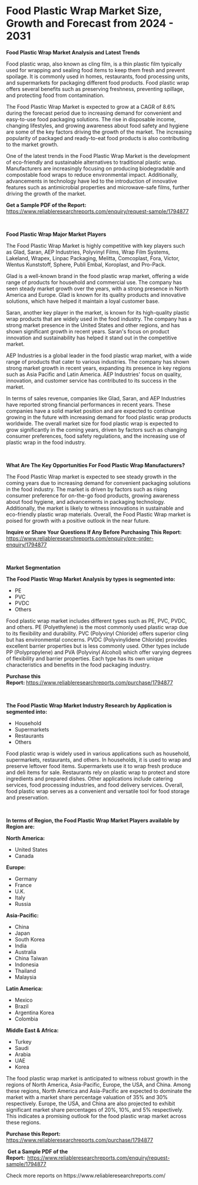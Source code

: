 <p><h1>Food Plastic Wrap Market Size, Growth and Forecast from 2024 - 2031</h1></p><p><strong>Food Plastic Wrap Market Analysis and Latest Trends</strong></p>
<p><p>Food plastic wrap, also known as cling film, is a thin plastic film typically used for wrapping and sealing food items to keep them fresh and prevent spoilage. It is commonly used in homes, restaurants, food processing units, and supermarkets for packaging different food products. Food plastic wrap offers several benefits such as preserving freshness, preventing spillage, and protecting food from contamination.</p><p>The Food Plastic Wrap Market is expected to grow at a CAGR of 8.6% during the forecast period due to increasing demand for convenient and easy-to-use food packaging solutions. The rise in disposable income, changing lifestyles, and growing awareness about food safety and hygiene are some of the key factors driving the growth of the market. The increasing popularity of packaged and ready-to-eat food products is also contributing to the market growth.</p><p>One of the latest trends in the Food Plastic Wrap Market is the development of eco-friendly and sustainable alternatives to traditional plastic wrap. Manufacturers are increasingly focusing on producing biodegradable and compostable food wraps to reduce environmental impact. Additionally, advancements in technology have led to the introduction of innovative features such as antimicrobial properties and microwave-safe films, further driving the growth of the market.</p></p>
<p><strong>Get a Sample PDF of the Report:&nbsp;</strong> <a href="https://www.reliableresearchreports.com/enquiry/request-sample/1794877">https://www.reliableresearchreports.com/enquiry/request-sample/1794877</a></p>
<p>&nbsp;</p>
<p><strong>Food Plastic Wrap Major Market Players</strong></p>
<p><p>The Food Plastic Wrap Market is highly competitive with key players such as Glad, Saran, AEP Industries, Polyvinyl Films, Wrap Film Systems, Lakeland, Wrapex, Linpac Packaging, Melitta, Comcoplast, Fora, Victor, Wentus Kunststoff, Sphere, Publi Embal, Koroplast, and Pro-Pack.</p><p>Glad is a well-known brand in the food plastic wrap market, offering a wide range of products for household and commercial use. The company has seen steady market growth over the years, with a strong presence in North America and Europe. Glad is known for its quality products and innovative solutions, which have helped it maintain a loyal customer base.</p><p>Saran, another key player in the market, is known for its high-quality plastic wrap products that are widely used in the food industry. The company has a strong market presence in the United States and other regions, and has shown significant growth in recent years. Saran's focus on product innovation and sustainability has helped it stand out in the competitive market.</p><p>AEP Industries is a global leader in the food plastic wrap market, with a wide range of products that cater to various industries. The company has shown strong market growth in recent years, expanding its presence in key regions such as Asia Pacific and Latin America. AEP Industries' focus on quality, innovation, and customer service has contributed to its success in the market.</p><p>In terms of sales revenue, companies like Glad, Saran, and AEP Industries have reported strong financial performances in recent years. These companies have a solid market position and are expected to continue growing in the future with increasing demand for food plastic wrap products worldwide. The overall market size for food plastic wrap is expected to grow significantly in the coming years, driven by factors such as changing consumer preferences, food safety regulations, and the increasing use of plastic wrap in the food industry.</p></p>
<p>&nbsp;</p>
<p><strong>What Are The Key Opportunities For Food Plastic Wrap Manufacturers?</strong></p>
<p><p>The Food Plastic Wrap market is expected to see steady growth in the coming years due to increasing demand for convenient packaging solutions in the food industry. The market is driven by factors such as rising consumer preference for on-the-go food products, growing awareness about food hygiene, and advancements in packaging technology. Additionally, the market is likely to witness innovations in sustainable and eco-friendly plastic wrap materials. Overall, the Food Plastic Wrap market is poised for growth with a positive outlook in the near future.</p></p>
<p><strong>Inquire or Share Your Questions If Any Before Purchasing This Report:</strong> <a href="https://www.reliableresearchreports.com/enquiry/pre-order-enquiry/1794877">https://www.reliableresearchreports.com/enquiry/pre-order-enquiry/1794877</a></p>
<p>&nbsp;</p>
<p><strong>Market Segmentation</strong></p>
<p><strong>The Food Plastic Wrap Market Analysis by types is segmented into:</strong></p>
<p><ul><li>PE</li><li>PVC</li><li>PVDC</li><li>Others</li></ul></p>
<p><p>Food plastic wrap market includes different types such as PE, PVC, PVDC, and others. PE (Polyethylene) is the most commonly used plastic wrap due to its flexibility and durability. PVC (Polyvinyl Chloride) offers superior cling but has environmental concerns. PVDC (Polyvinylidene Chloride) provides excellent barrier properties but is less commonly used. Other types include PP (Polypropylene) and PVA (Polyvinyl Alcohol) which offer varying degrees of flexibility and barrier properties. Each type has its own unique characteristics and benefits in the food packaging industry.</p></p>
<p><strong>Purchase this Report:&nbsp;</strong><a href="https://www.reliableresearchreports.com/purchase/1794877">https://www.reliableresearchreports.com/purchase/1794877</a></p>
<p>&nbsp;</p>
<p><strong>The Food Plastic Wrap Market Industry Research by Application is segmented into:</strong></p>
<p><ul><li>Household</li><li>Supermarkets</li><li>Restaurants</li><li>Others</li></ul></p>
<p><p>Food plastic wrap is widely used in various applications such as household, supermarkets, restaurants, and others. In households, it is used to wrap and preserve leftover food items. Supermarkets use it to wrap fresh produce and deli items for sale. Restaurants rely on plastic wrap to protect and store ingredients and prepared dishes. Other applications include catering services, food processing industries, and food delivery services. Overall, food plastic wrap serves as a convenient and versatile tool for food storage and preservation.</p></p>
<p>&nbsp;</p>
<p><strong>In terms of Region, the Food Plastic Wrap Market Players available by Region are:</strong></p>
<p>
    <p> <strong> North America: </strong>
        <ul>
            <li>United States</li>
            <li>Canada</li>
        </ul>
        </p> 
    <p> <strong> Europe: </strong>
        <ul>
            <li>Germany</li>
            <li>France</li>
            <li>U.K.</li>
            <li>Italy</li>
            <li>Russia</li>
        </ul>
        </p> 
    <p> <strong> Asia-Pacific: </strong>
        <ul>
            <li>China</li>
            <li>Japan</li>
            <li>South Korea</li>
            <li>India</li>
            <li>Australia</li>
            <li>China Taiwan</li>
            <li>Indonesia</li>
            <li>Thailand</li>
            <li>Malaysia</li>
        </ul>
        </p> 
    <p> <strong> Latin America: </strong>
        <ul>
            <li>Mexico</li>
            <li>Brazil</li>
            <li>Argentina Korea</li>
            <li>Colombia</li>
        </ul>
        </p> 
    <p> <strong> Middle East & Africa: </strong>
        <ul>
            <li>Turkey</li>
            <li>Saudi</li>
            <li>Arabia</li>
            <li>UAE</li>
            <li>Korea</li>
        </ul>
    </p>
    </p>
<p><p>The food plastic wrap market is anticipated to witness robust growth in the regions of North America, Asia-Pacific, Europe, the USA, and China. Among these regions, North America and Asia-Pacific are expected to dominate the market with a market share percentage valuation of 35% and 30% respectively. Europe, the USA, and China are also projected to exhibit significant market share percentages of 20%, 10%, and 5% respectively. This indicates a promising outlook for the food plastic wrap market across these regions.</p></p>
<p><strong>Purchase this Report: </strong><a href="https://www.reliableresearchreports.com/purchase/1794877">https://www.reliableresearchreports.com/purchase/1794877</a></p>
<p>&nbsp;<strong>Get a Sample PDF of the Report:&nbsp;&nbsp;</strong><a href="https://www.reliableresearchreports.com/enquiry/request-sample/1794877">https://www.reliableresearchreports.com/enquiry/request-sample/1794877</a></p>
<p><strong></strong></p>
<p>Check more reports on https://www.reliableresearchreports.com/</p>